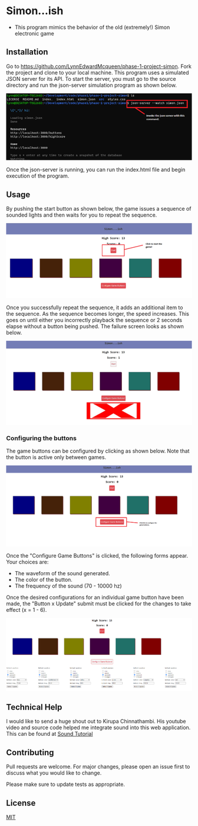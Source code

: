 # Simon...ish
- This program mimics the behavior of the old (extremely!) Simon electronic game

## Installation
Go to https://github.com/LynnEdwardMcqueen/phase-1-project-simon.  Fork the project and clone to your local machine.  This program uses a simulated JSON server for its API.  To start the server, you must go to the source directory and run the json-server simulation program as shown below. 

![JSON Server](./src/json%20server.png)

Once the json-server is running, you can run the index.html file and begin execution of the program.  

## Usage
By pushing the start button as shown below, the game issues a sequence of sounded lights and then waits for you to repeat the sequence.  

![Start Game](./src/Simon%20Game%20Start.png) 

Once you successfully repeat the sequence, it adds an additional item to the sequence.  As the sequence becomes longer, the speed increases.  This goes on until either you incorrectly playback the sequence or 2 seconds elapse without a button being pushed.  The failure screen looks as shown below.

![Game Fail](./src/Simon%20Failure.png)

### Configuring the buttons

The game buttons can be configured by clicking as shown below.  Note that the button is active only between games.

![Config Buttons](./src/Simon%20Configure.png)

Once the "Configure Game Buttons" is clicked, the following forms appear.  Your choices are:
- The waveform of the sound generated.
- The color of the button.
- The frequency of the sound (70 - 10000 hz)

Once the desired configurations for an individual game button have been made, the "Button x Update" submit must be clicked for the changes to take effect (x = 1 - 6).

![Config Forms](./src/Simon%20Config%20Forms.png)

## Technical Help
I would like to send a huge shout out to Kirupa Chinnathambi.  His youtube video and source code helped me integrate sound into this web application. This can be found at [Sound Tutorial](https://www.youtube.com/watch?v=PYGGmE9Z7eo)

## Contributing

Pull requests are welcome. For major changes, please open an issue first
to discuss what you would like to change.

Please make sure to update tests as appropriate.

## License

[MIT](https://choosealicense.com/licenses/mit/)


